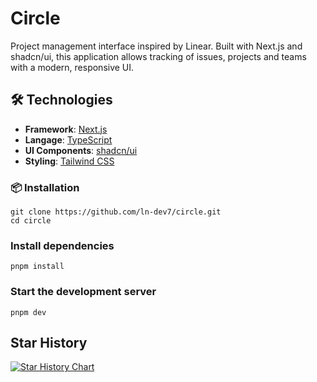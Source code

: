 # Circle

Project management interface inspired by Linear. Built with Next.js and shadcn/ui, this application allows tracking of issues, projects and teams with a modern, responsive UI.

## 🛠️ Technologies

- **Framework**: [Next.js](https://nextjs.org/)
- **Langage**: [TypeScript](https://www.typescriptlang.org/)
- **UI Components**: [shadcn/ui](https://ui.shadcn.com/)
- **Styling**: [Tailwind CSS](https://tailwindcss.com/)

### 📦 Installation

```shell
git clone https://github.com/ln-dev7/circle.git
cd circle
```

### Install dependencies

```shell
pnpm install
```

### Start the development server

```shell
pnpm dev
```

## Star History

[![Star History Chart](https://api.star-history.com/svg?repos=ln-dev7/circle&type=Date)](https://www.star-history.com/#ln-dev7/circle&Date)
